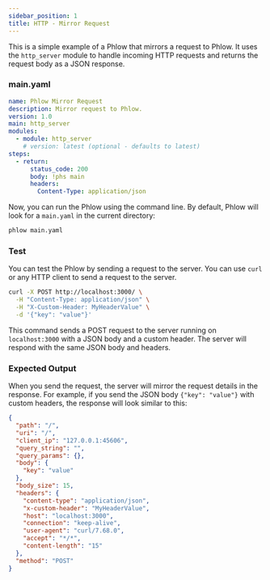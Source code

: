```yaml
---
sidebar_position: 1
title: HTTP - Mirror Request
---
```

This is a simple example of a Phlow that mirrors a request to Phlow. It uses the `http_server` module to handle incoming HTTP requests and returns the request body as a JSON response.

### main.yaml

```yaml
name: Phlow Mirror Request
description: Mirror request to Phlow.
version: 1.0
main: http_server
modules:
  - module: http_server
    # version: latest (optional - defaults to latest)
steps:
  - return:
      status_code: 200
      body: !phs main
      headers:
        Content-Type: application/json
```

Now, you can run the Phlow using the command line. By default, Phlow will look for a `main.yaml` in the current directory:

```bash
phlow main.yaml
```

### Test
You can test the Phlow by sending a request to the server. You can use `curl` or any HTTP client to send a request to the server.


```bash
curl -X POST http://localhost:3000/ \
  -H "Content-Type: application/json" \
  -H "X-Custom-Header: MyHeaderValue" \
  -d '{"key": "value"}'
```

This command sends a POST request to the server running on `localhost:3000` with a JSON body and a custom header. The server will respond with the same JSON body and headers.

### Expected Output
When you send the request, the server will mirror the request details in the response. For example, if you send the JSON body `{"key": "value"}` with custom headers, the response will look similar to this:

```json
{
  "path": "/",
  "uri": "/",
  "client_ip": "127.0.0.1:45606",
  "query_string": "",
  "query_params": {},
  "body": {
    "key": "value"
  },
  "body_size": 15,
  "headers": {
    "content-type": "application/json",
    "x-custom-header": "MyHeaderValue",
    "host": "localhost:3000",
    "connection": "keep-alive",
    "user-agent": "curl/7.68.0",
    "accept": "*/*",
    "content-length": "15"
  },
  "method": "POST"
}
```
